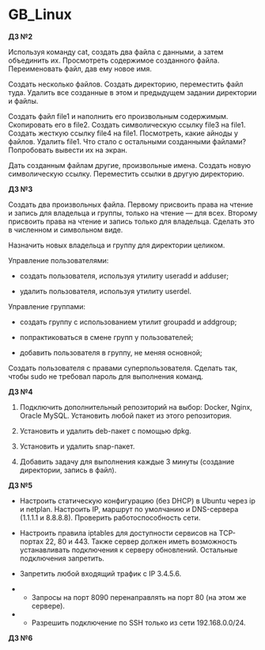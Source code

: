 # GB_Linux
**ДЗ №2**

Используя команду cat, создать два файла с данными, а затем объединить их. Просмотреть содержимое созданного файла. Переименовать файл, дав ему новое имя.


Создать несколько файлов. Создать директорию, переместить файл туда. Удалить все созданные в этом и предыдущем задании директории и файлы.


Создать файл file1 и наполнить его произвольным содержимым. Скопировать его в file2. Создать символическую ссылку file3 на file1. Создать жесткую ссылку file4 на file1. Посмотреть, какие айноды у файлов. Удалить file1. Что стало с остальными созданными файлами? Попробовать вывести их на экран.


Дать созданным файлам другие, произвольные имена. Создать новую символическую ссылку. Переместить ссылки в другую директорию.


**ДЗ №3**

Создать два произвольных файла. Первому присвоить права на чтение и запись для владельца и группы, только на чтение — для всех. Второму присвоить права на чтение и запись только для владельца. Сделать это в численном и символьном виде.


Назначить новых владельца и группу для директории целиком.

Управление пользователями:


* создать пользователя, используя утилиту useradd и adduser;


* удалить пользователя, используя утилиту userdel.


Управление группами:


* создать группу с использованием утилит groupadd и addgroup;


* попрактиковаться в смене групп у пользователей;


* добавить пользователя в группу, не меняя основной;


Создать пользователя с правами суперпользователя. Сделать так, чтобы sudo не требовал пароль для выполнения команд.

**ДЗ №4**

1. Подключить дополнительный репозиторий на выбор: Docker, Nginx, Oracle MySQL. Установить любой пакет из этого репозитория.


2. Установить и удалить deb-пакет с помощью dpkg.


3. Установить и удалить snap-пакет.


4. Добавить задачу для выполнения каждые 3 минуты (создание директории, запись в файл).

**ДЗ №5**

* Настроить статическую конфигурацию (без DHCP) в Ubuntu через ip и netplan. Настроить IP, маршрут по умолчанию и DNS-сервера (1.1.1.1 и 8.8.8.8). Проверить работоспособность сети.


* Настроить правила iptables для доступности сервисов на TCP-портах 22, 80 и 443. Также сервер должен иметь возможность устанавливать подключения к серверу обновлений. Остальные подключения запретить.


* Запретить любой входящий трафик с IP 3.4.5.6.


* * Запросы на порт 8090 перенаправлять на порт 80 (на этом же сервере).


* * Разрешить подключение по SSH только из сети 192.168.0.0/24.

**ДЗ №6**
